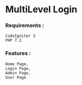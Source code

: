 # MultiLevel Login

### Requirements :

```
CodeIgniter 3
PHP 7.2
```

### Features :

```
Home Page,
Login Page,
Admin Page,
User Page
```